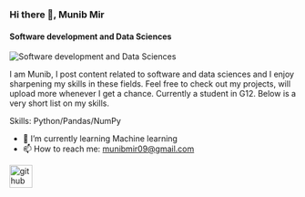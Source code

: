 ### Hi there 👋, Munib Mir
#### Software development and Data Sciences
![Software development and Data Sciences](https://my.visme.co/view/w430dxk6-z4p5zzpmjqyo57n1)

I am Munib, I post content related to software and data sciences and I enjoy sharpening my skills in these fields. Feel free to check out my projects, will upload more whenever I get a chance.
Currently a student in G12.
Below is a very short list on my skills.


Skills: Python/Pandas/NumPy

- 🌱 I’m currently learning Machine learning 
- 📫 How to reach me: munibmir09@gmail.com 


[<img src='https://cdn.jsdelivr.net/npm/simple-icons@3.0.1/icons/github.svg' alt='github' height='40'>](https://github.com/IAMMUNIBMIR)  

